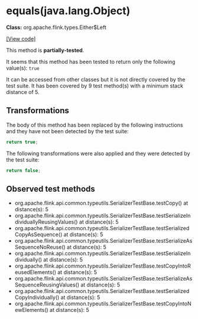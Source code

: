 # equals(java.lang.Object)

**Class:** org.apache.flink.types.Either$Left

[[View code]](https://github.com/apache/flink/blob/740f711c4ec9c4b7cdefd01c9f64857c345a68a1/flink-core/src/main/java//org/apache/flink/types/Either.java#L127)

This method is **partially-tested**.

It seems that this method has been tested to return only the following value(s): `true`


It can be accessed from other classes but it is not directly covered by the test suite. 
It has been covered by 9 test method(s) with a minimum stack distance of 5.

## Transformations


The body of this method has been replaced by the following instructions and they have not been detected by the test suite:

```Java
return true;
```

The following transformations were also applied and they were detected by the test suite:

```Java
return false;
```





## Observed test methods

* org.apache.flink.api.common.typeutils.SerializerTestBase.testCopy() at distance(s): 5
* org.apache.flink.api.common.typeutils.SerializerTestBase.testSerializeIndividuallyReusingValues() at distance(s): 5
* org.apache.flink.api.common.typeutils.SerializerTestBase.testSerializedCopyAsSequence() at distance(s): 5
* org.apache.flink.api.common.typeutils.SerializerTestBase.testSerializeAsSequenceNoReuse() at distance(s): 5
* org.apache.flink.api.common.typeutils.SerializerTestBase.testSerializeIndividually() at distance(s): 5
* org.apache.flink.api.common.typeutils.SerializerTestBase.testCopyIntoReusedElements() at distance(s): 5
* org.apache.flink.api.common.typeutils.SerializerTestBase.testSerializeAsSequenceReusingValues() at distance(s): 5
* org.apache.flink.api.common.typeutils.SerializerTestBase.testSerializedCopyIndividually() at distance(s): 5
* org.apache.flink.api.common.typeutils.SerializerTestBase.testCopyIntoNewElements() at distance(s): 5


